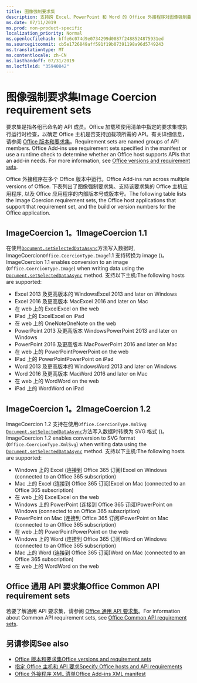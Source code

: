 ```yaml
---
title: 图像强制要求集
description: 支持跨 Excel、PowerPoint 和 Word 的 Office 外接程序对图像强制要求集的支持。
ms.date: 07/11/2019
ms.prod: non-product-specific
localization_priority: Normal
ms.openlocfilehash: bffe6c074d9e0734299d0087f2488524875931ed
ms.sourcegitcommit: cb5e1726849aff591f19b07391198a96d5749243
ms.translationtype: MT
ms.contentlocale: zh-CN
ms.lasthandoff: 07/31/2019
ms.locfileid: "35940842"
---
```

# <a name="image-coercion-requirement-sets"></a><span data-ttu-id="71771-103">图像强制要求集</span><span class="sxs-lookup"><span data-stu-id="71771-103">Image Coercion requirement sets</span></span>

<span data-ttu-id="71771-p101">要求集是指各组已命名的 API 成员。Office 加载项使用清单中指定的要求集或执行运行时检查，以确定 Office 主机是否支持加载项所需的 API。有关详细信息，请参阅 [Office 版本和要求集](/office/dev/add-ins/develop/office-versions-and-requirement-sets)。</span><span class="sxs-lookup"><span data-stu-id="71771-p101">Requirement sets are named groups of API members. Office Add-ins use requirement sets specified in the manifest or use a runtime check to determine whether an Office host supports APIs that an add-in needs. For more information, see [Office versions and requirement sets](/office/dev/add-ins/develop/office-versions-and-requirement-sets).</span></span>

<span data-ttu-id="71771-107">Office 外接程序在多个 Office 版本中运行。</span><span class="sxs-lookup"><span data-stu-id="71771-107">Office Add-ins run across multiple versions of Office.</span></span> <span data-ttu-id="71771-108">下表列出了图像强制要求集、支持该要求集的 Office 主机应用程序, 以及 Office 应用程序的内部版本号或版本号。</span><span class="sxs-lookup"><span data-stu-id="71771-108">The following table lists the Image Coercion requirement sets, the Office host applications that support that requirement set, and the build or version numbers for the Office application.</span></span>

## <a name="imagecoercion-11"></a><span data-ttu-id="71771-109">ImageCoercion 1。1</span><span class="sxs-lookup"><span data-stu-id="71771-109">ImageCoercion 1.1</span></span>

<span data-ttu-id="71771-110">在使用[`Document.setSelectedDataAsync`](/javascript/api/office/office.document#setselecteddataasync-data--options--callback-)方法写入数据时, ImageCoercion`Office.CoercionType.Image`1.1 支持转换为 image ()。</span><span class="sxs-lookup"><span data-stu-id="71771-110">ImageCoercion 1.1 enables conversion to an image (`Office.CoercionType.Image`) when writing data using the [`Document.setSelectedDataAsync`](/javascript/api/office/office.document#setselecteddataasync-data--options--callback-) method.</span></span> <span data-ttu-id="71771-111">支持以下主机:</span><span class="sxs-lookup"><span data-stu-id="71771-111">The following hosts are supported:</span></span>

- <span data-ttu-id="71771-112">Excel 2013 及更高版本的 Windows</span><span class="sxs-lookup"><span data-stu-id="71771-112">Excel 2013 and later on Windows</span></span>
- <span data-ttu-id="71771-113">Excel 2016 及更高版本 Mac</span><span class="sxs-lookup"><span data-stu-id="71771-113">Excel 2016 and later on Mac</span></span>
- <span data-ttu-id="71771-114">在 web 上的 Excel</span><span class="sxs-lookup"><span data-stu-id="71771-114">Excel on the web</span></span>
- <span data-ttu-id="71771-115">IPad 上的 Excel</span><span class="sxs-lookup"><span data-stu-id="71771-115">Excel on iPad</span></span>
- <span data-ttu-id="71771-116">在 web 上的 OneNote</span><span class="sxs-lookup"><span data-stu-id="71771-116">OneNote on the web</span></span>
- <span data-ttu-id="71771-117">PowerPoint 2013 及更高版本 Windows</span><span class="sxs-lookup"><span data-stu-id="71771-117">PowerPoint 2013 and later on Windows</span></span>
- <span data-ttu-id="71771-118">PowerPoint 2016 及更高版本 Mac</span><span class="sxs-lookup"><span data-stu-id="71771-118">PowerPoint 2016 and later on Mac</span></span>
- <span data-ttu-id="71771-119">在 web 上的 PowerPoint</span><span class="sxs-lookup"><span data-stu-id="71771-119">PowerPoint on the web</span></span>
- <span data-ttu-id="71771-120">IPad 上的 PowerPoint</span><span class="sxs-lookup"><span data-stu-id="71771-120">PowerPoint on iPad</span></span>
- <span data-ttu-id="71771-121">Word 2013 及更高版本的 Windows</span><span class="sxs-lookup"><span data-stu-id="71771-121">Word 2013 and later on Windows</span></span>
- <span data-ttu-id="71771-122">Word 2016 及更高版本 Mac</span><span class="sxs-lookup"><span data-stu-id="71771-122">Word 2016 and later on Mac</span></span>
- <span data-ttu-id="71771-123">在 web 上的 Word</span><span class="sxs-lookup"><span data-stu-id="71771-123">Word on the web</span></span>
- <span data-ttu-id="71771-124">iPad 上的 Word</span><span class="sxs-lookup"><span data-stu-id="71771-124">Word on iPad</span></span>

## <a name="imagecoercion-12"></a><span data-ttu-id="71771-125">ImageCoercion 1。2</span><span class="sxs-lookup"><span data-stu-id="71771-125">ImageCoercion 1.2</span></span>

<span data-ttu-id="71771-126">ImageCoercion 1.2 支持在使用`Office.CoercionType.XmlSvg` [`Document.setSelectedDataAsync`](/javascript/api/office/office.document#setselecteddataasync-data--options--callback-)方法写入数据时转换为 SVG 格式 ()。</span><span class="sxs-lookup"><span data-stu-id="71771-126">ImageCoercion 1.2 enables conversion to SVG format (`Office.CoercionType.XmlSvg`) when writing data using the [`Document.setSelectedDataAsync`](/javascript/api/office/office.document#setselecteddataasync-data--options--callback-) method.</span></span> <span data-ttu-id="71771-127">支持以下主机:</span><span class="sxs-lookup"><span data-stu-id="71771-127">The following hosts are supported:</span></span>

- <span data-ttu-id="71771-128">Windows 上的 Excel (连接到 Office 365 订阅)</span><span class="sxs-lookup"><span data-stu-id="71771-128">Excel on Windows (connected to an Office 365 subscription)</span></span>
- <span data-ttu-id="71771-129">Mac 上的 Excel (连接到 Office 365 订阅)</span><span class="sxs-lookup"><span data-stu-id="71771-129">Excel on Mac (connected to an Office 365 subscription)</span></span>
- <span data-ttu-id="71771-130">在 web 上的 Excel</span><span class="sxs-lookup"><span data-stu-id="71771-130">Excel on the web</span></span>
- <span data-ttu-id="71771-131">Windows 上的 PowerPoint (连接到 Office 365 订阅)</span><span class="sxs-lookup"><span data-stu-id="71771-131">PowerPoint on Windows (connected to an Office 365 subscription)</span></span>
- <span data-ttu-id="71771-132">PowerPoint on Mac (连接到 Office 365 订阅)</span><span class="sxs-lookup"><span data-stu-id="71771-132">PowerPoint on Mac (connected to an Office 365 subscription)</span></span>
- <span data-ttu-id="71771-133">在 web 上的 PowerPoint</span><span class="sxs-lookup"><span data-stu-id="71771-133">PowerPoint on the web</span></span>
- <span data-ttu-id="71771-134">Windows 上的 Word (连接到 Office 365 订阅)</span><span class="sxs-lookup"><span data-stu-id="71771-134">Word on Windows (connected to an Office 365 subscription)</span></span>
- <span data-ttu-id="71771-135">Mac 上的 Word (连接到 Office 365 订阅)</span><span class="sxs-lookup"><span data-stu-id="71771-135">Word on Mac (connected to an Office 365 subscription)</span></span>
- <span data-ttu-id="71771-136">在 web 上的 Word</span><span class="sxs-lookup"><span data-stu-id="71771-136">Word on the web</span></span>

## <a name="office-common-api-requirement-sets"></a><span data-ttu-id="71771-137">Office 通用 API 要求集</span><span class="sxs-lookup"><span data-stu-id="71771-137">Office Common API requirement sets</span></span>

<span data-ttu-id="71771-138">若要了解通用 API 要求集，请参阅 [Office 通用 API 要求集](office-add-in-requirement-sets.md)。</span><span class="sxs-lookup"><span data-stu-id="71771-138">For information about Common API requirement sets, see [Office Common API requirement sets](office-add-in-requirement-sets.md).</span></span>

## <a name="see-also"></a><span data-ttu-id="71771-139">另请参阅</span><span class="sxs-lookup"><span data-stu-id="71771-139">See also</span></span>

- [<span data-ttu-id="71771-140">Office 版本和要求集</span><span class="sxs-lookup"><span data-stu-id="71771-140">Office versions and requirement sets</span></span>](/office/dev/add-ins/develop/office-versions-and-requirement-sets)
- [<span data-ttu-id="71771-141">指定 Office 主机和 API 要求</span><span class="sxs-lookup"><span data-stu-id="71771-141">Specify Office hosts and API requirements</span></span>](/office/dev/add-ins/develop/specify-office-hosts-and-api-requirements)
- [<span data-ttu-id="71771-142">Office 外接程序 XML 清单</span><span class="sxs-lookup"><span data-stu-id="71771-142">Office Add-ins XML manifest</span></span>](/office/dev/add-ins/develop/add-in-manifests)

